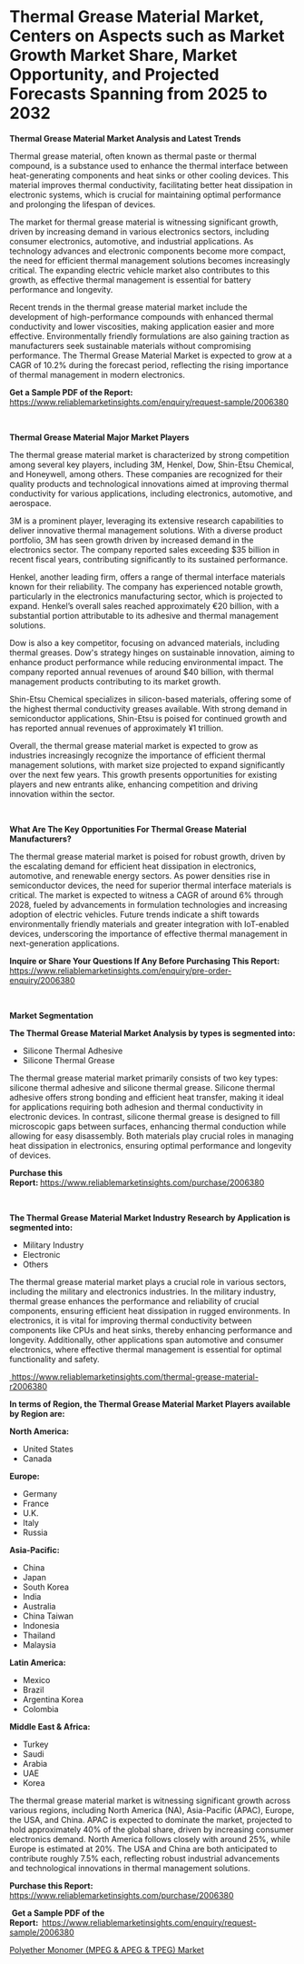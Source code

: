 <p><h1>Thermal Grease Material Market, Centers on Aspects such as Market Growth Market Share, Market Opportunity, and Projected Forecasts Spanning from 2025 to 2032</h1></p><p><strong>Thermal Grease Material Market Analysis and Latest Trends</strong></p>
<p><p>Thermal grease material, often known as thermal paste or thermal compound, is a substance used to enhance the thermal interface between heat-generating components and heat sinks or other cooling devices. This material improves thermal conductivity, facilitating better heat dissipation in electronic systems, which is crucial for maintaining optimal performance and prolonging the lifespan of devices. </p><p>The market for thermal grease material is witnessing significant growth, driven by increasing demand in various electronics sectors, including consumer electronics, automotive, and industrial applications. As technology advances and electronic components become more compact, the need for efficient thermal management solutions becomes increasingly critical. The expanding electric vehicle market also contributes to this growth, as effective thermal management is essential for battery performance and longevity.</p><p>Recent trends in the thermal grease material market include the development of high-performance compounds with enhanced thermal conductivity and lower viscosities, making application easier and more effective. Environmentally friendly formulations are also gaining traction as manufacturers seek sustainable materials without compromising performance. The Thermal Grease Material Market is expected to grow at a CAGR of 10.2% during the forecast period, reflecting the rising importance of thermal management in modern electronics.</p></p>
<p><strong>Get a Sample PDF of the Report:&nbsp;</strong> <a href="https://www.reliablemarketinsights.com/enquiry/request-sample/2006380?utm_campaign=3558&utm_medium=2&utm_source=Github&utm_content=ia&utm_term=03042025&utm_id=thermal-grease-material">https://www.reliablemarketinsights.com/enquiry/request-sample/2006380</a></p>
<p>&nbsp;</p>
<p><strong>Thermal Grease Material Major Market Players</strong></p>
<p><p>The thermal grease material market is characterized by strong competition among several key players, including 3M, Henkel, Dow, Shin-Etsu Chemical, and Honeywell, among others. These companies are recognized for their quality products and technological innovations aimed at improving thermal conductivity for various applications, including electronics, automotive, and aerospace.</p><p>3M is a prominent player, leveraging its extensive research capabilities to deliver innovative thermal management solutions. With a diverse product portfolio, 3M has seen growth driven by increased demand in the electronics sector. The company reported sales exceeding $35 billion in recent fiscal years, contributing significantly to its sustained performance.</p><p>Henkel, another leading firm, offers a range of thermal interface materials known for their reliability. The company has experienced notable growth, particularly in the electronics manufacturing sector, which is projected to expand. Henkel’s overall sales reached approximately €20 billion, with a substantial portion attributable to its adhesive and thermal management solutions.</p><p>Dow is also a key competitor, focusing on advanced materials, including thermal greases. Dow's strategy hinges on sustainable innovation, aiming to enhance product performance while reducing environmental impact. The company reported annual revenues of around $40 billion, with thermal management products contributing to its market growth.</p><p>Shin-Etsu Chemical specializes in silicon-based materials, offering some of the highest thermal conductivity greases available. With strong demand in semiconductor applications, Shin-Etsu is poised for continued growth and has reported annual revenues of approximately ¥1 trillion.</p><p>Overall, the thermal grease material market is expected to grow as industries increasingly recognize the importance of efficient thermal management solutions, with market size projected to expand significantly over the next few years. This growth presents opportunities for existing players and new entrants alike, enhancing competition and driving innovation within the sector.</p></p>
<p>&nbsp;</p>
<p><strong>What Are The Key Opportunities For Thermal Grease Material Manufacturers?</strong></p>
<p><p>The thermal grease material market is poised for robust growth, driven by the escalating demand for efficient heat dissipation in electronics, automotive, and renewable energy sectors. As power densities rise in semiconductor devices, the need for superior thermal interface materials is critical. The market is expected to witness a CAGR of around 6% through 2028, fueled by advancements in formulation technologies and increasing adoption of electric vehicles. Future trends indicate a shift towards environmentally friendly materials and greater integration with IoT-enabled devices, underscoring the importance of effective thermal management in next-generation applications.</p></p>
<p><strong>Inquire or Share Your Questions If Any Before Purchasing This Report:</strong> <a href="https://www.reliablemarketinsights.com/enquiry/pre-order-enquiry/2006380?utm_campaign=3558&utm_medium=2&utm_source=Github&utm_content=ia&utm_term=03042025&utm_id=thermal-grease-material">https://www.reliablemarketinsights.com/enquiry/pre-order-enquiry/2006380</a></p>
<p>&nbsp;</p>
<p><strong>Market Segmentation</strong></p>
<p><strong>The Thermal Grease Material Market Analysis by types is segmented into:</strong></p>
<p><ul><li>Silicone Thermal Adhesive</li><li>Silicone Thermal Grease</li></ul></p>
<p><p>The thermal grease material market primarily consists of two key types: silicone thermal adhesive and silicone thermal grease. Silicone thermal adhesive offers strong bonding and efficient heat transfer, making it ideal for applications requiring both adhesion and thermal conductivity in electronic devices. In contrast, silicone thermal grease is designed to fill microscopic gaps between surfaces, enhancing thermal conduction while allowing for easy disassembly. Both materials play crucial roles in managing heat dissipation in electronics, ensuring optimal performance and longevity of devices.</p></p>
<p><strong>Purchase this Report:&nbsp;</strong><a href="https://www.reliablemarketinsights.com/purchase/2006380?utm_campaign=3558&utm_medium=2&utm_source=Github&utm_content=ia&utm_term=03042025&utm_id=thermal-grease-material">https://www.reliablemarketinsights.com/purchase/2006380</a></p>
<p>&nbsp;</p>
<p><strong>The Thermal Grease Material Market Industry Research by Application is segmented into:</strong></p>
<p><ul><li>Military Industry</li><li>Electronic</li><li>Others</li></ul></p>
<p><p>The thermal grease material market plays a crucial role in various sectors, including the military and electronics industries. In the military industry, thermal grease enhances the performance and reliability of crucial components, ensuring efficient heat dissipation in rugged environments. In electronics, it is vital for improving thermal conductivity between components like CPUs and heat sinks, thereby enhancing performance and longevity. Additionally, other applications span automotive and consumer electronics, where effective thermal management is essential for optimal functionality and safety.</p></p>
<p><a href="https://www.reliablemarketinsights.com/thermal-grease-material-r2006380?utm_campaign=3558&utm_medium=2&utm_source=Github&utm_content=ia&utm_term=03042025&utm_id=thermal-grease-material">&nbsp;https://www.reliablemarketinsights.com/thermal-grease-material-r2006380</a></p>
<p><strong>In terms of Region, the Thermal Grease Material Market Players available by Region are:</strong></p>
<p>
    <p> <strong> North America: </strong>
        <ul>
            <li>United States</li>
            <li>Canada</li>
        </ul>
        </p> 
    <p> <strong> Europe: </strong>
        <ul>
            <li>Germany</li>
            <li>France</li>
            <li>U.K.</li>
            <li>Italy</li>
            <li>Russia</li>
        </ul>
        </p> 
    <p> <strong> Asia-Pacific: </strong>
        <ul>
            <li>China</li>
            <li>Japan</li>
            <li>South Korea</li>
            <li>India</li>
            <li>Australia</li>
            <li>China Taiwan</li>
            <li>Indonesia</li>
            <li>Thailand</li>
            <li>Malaysia</li>
        </ul>
        </p> 
    <p> <strong> Latin America: </strong>
        <ul>
            <li>Mexico</li>
            <li>Brazil</li>
            <li>Argentina Korea</li>
            <li>Colombia</li>
        </ul>
        </p> 
    <p> <strong> Middle East & Africa: </strong>
        <ul>
            <li>Turkey</li>
            <li>Saudi</li>
            <li>Arabia</li>
            <li>UAE</li>
            <li>Korea</li>
        </ul>
    </p>
    </p>
<p><p>The thermal grease material market is witnessing significant growth across various regions, including North America (NA), Asia-Pacific (APAC), Europe, the USA, and China. APAC is expected to dominate the market, projected to hold approximately 40% of the global share, driven by increasing consumer electronics demand. North America follows closely with around 25%, while Europe is estimated at 20%. The USA and China are both anticipated to contribute roughly 7.5% each, reflecting robust industrial advancements and technological innovations in thermal management solutions.</p></p>
<p><strong>Purchase this Report: </strong><a href="https://www.reliablemarketinsights.com/purchase/2006380?utm_campaign=3558&utm_medium=2&utm_source=Github&utm_content=ia&utm_term=03042025&utm_id=thermal-grease-material">https://www.reliablemarketinsights.com/purchase/2006380</a></p>
<p>&nbsp;<strong>Get a Sample PDF of the Report:&nbsp;&nbsp;</strong><a href="https://www.reliablemarketinsights.com/enquiry/request-sample/2006380?utm_campaign=3558&utm_medium=2&utm_source=Github&utm_content=ia&utm_term=03042025&utm_id=thermal-grease-material">https://www.reliablemarketinsights.com/enquiry/request-sample/2006380</a></p>
<p><strong></strong></p>
<p><p><a href="https://github.com/rigelciara0p/Market-Research-Report-List-1/blob/main/polyether-monomer-mpeg-apeg-tpeg-market.md?utm_campaign=3558&utm_medium=2&utm_source=Github&utm_content=ia&utm_term=03042025&utm_id=thermal-grease-material">Polyether Monomer (MPEG & APEG & TPEG) Market</a></p></p>